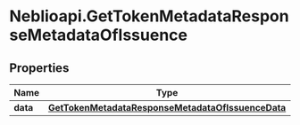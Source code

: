 # Neblioapi.GetTokenMetadataResponseMetadataOfIssuence

## Properties
Name | Type | Description | Notes
------------ | ------------- | ------------- | -------------
**data** | [**GetTokenMetadataResponseMetadataOfIssuenceData**](GetTokenMetadataResponseMetadataOfIssuenceData.md) |  | [optional] 



